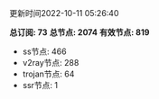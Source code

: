 更新时间2022-10-11 05:26:40

**总订阅: 73**
**总节点: 2074**
**有效节点: 819**
- ss节点: 466
- v2ray节点: 288
- trojan节点: 64
- ssr节点: 1
